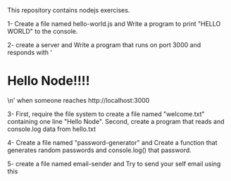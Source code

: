 This repository contains nodejs exercises.

1- Create a file named hello-world.js and Write a program to print "HELLO WORLD" to the console.

2- create a server and Write a program that runs on port 3000 and responds with  '<h1>Hello Node!!!!</h1>\n' when someone reaches http://localhost:3000

3- First, require the file system to create a file named "welcome.txt" containing one line "Hello Node".
    Second, create a program that reads and console.log data from hello.txt
 

4- Create a file named "password-generator" and Create a function that generates random passwords and console.log() that password.
 

5- create a file named email-sender and Try to send your self email using this
